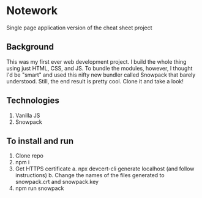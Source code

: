 # Notework
Single page application version of the cheat sheet project

## Background
This was my first ever web development project. I build the whole thing using 
just HTML, CSS, and JS. To bundle the modules, however, I thought I'd be "smart"
and used this nifty new bundler called Snowpack that barely understood. Still, 
the end result is pretty cool. Clone it and take a look!

## Technologies
1. Vanilla JS
2. Snowpack

## To install and run
1. Clone repo
2. npm i
3. Get HTTPS certificate
    a. npx devcert-cli generate localhost (and follow instructions)
    b. Change the names of the files generated to snowpack.crt and snowpack.key
4. npm run snowpack
